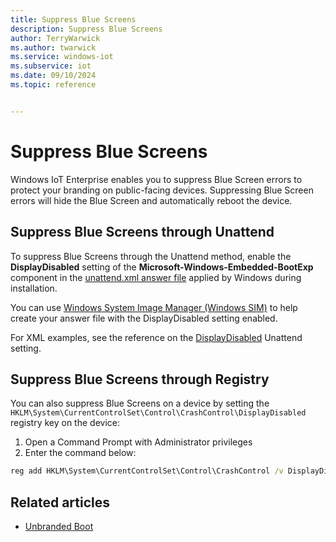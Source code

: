 ```yaml
---
title: Suppress Blue Screens
description: Suppress Blue Screens
author: TerryWarwick
ms.author: twarwick
ms.service: windows-iot
ms.subservice: iot
ms.date: 09/10/2024
ms.topic: reference


---
```

# Suppress Blue Screens

Windows IoT Enterprise enables you to suppress Blue Screen errors to protect your branding on public-facing devices. Suppressing Blue Screen errors will hide the Blue Screen and automatically reboot the device.

## Suppress Blue Screens through Unattend

To suppress Blue Screens through the Unattend method, enable the **DisplayDisabled** setting of the **Microsoft-Windows-Embedded-BootExp** component in the [unattend.xml answer file](/windows-hardware/manufacture/desktop/update-windows-settings-and-scripts-create-your-own-answer-file-sxs) applied by Windows during installation.

You can use [Windows System Image Manager (Windows SIM)](/windows-hardware/customize/desktop/wsim/windows-system-image-manager-technical-reference) to help create your answer file with the DisplayDisabled setting enabled.

For XML examples, see the reference on the [DisplayDisabled](/windows-hardware/customize/desktop/unattend/microsoft-windows-embedded-bootexp-displaydisabled) Unattend setting.

## Suppress Blue Screens through Registry

You can also suppress Blue Screens on a device by setting the ```HKLM\System\CurrentControlSet\Control\CrashControl\DisplayDisabled``` registry key on the device:

1. Open a Command Prompt with Administrator privileges
2. Enter the command below:

```cmd
reg add HKLM\System\CurrentControlSet\Control\CrashControl /v DisplayDisabled /t REG_DWORD /d 1
```

## Related articles

- [Unbranded Boot](/windows/configuration/unbranded-boot)
